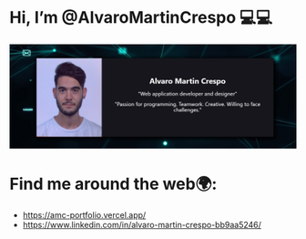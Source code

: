 # Hi, I’m @AlvaroMartinCrespo 💻💻

<img src="./img/img1.png">

# Find me around the web🌍:
 - https://amc-portfolio.vercel.app/
 - https://www.linkedin.com/in/alvaro-martin-crespo-bb9aa5246/

